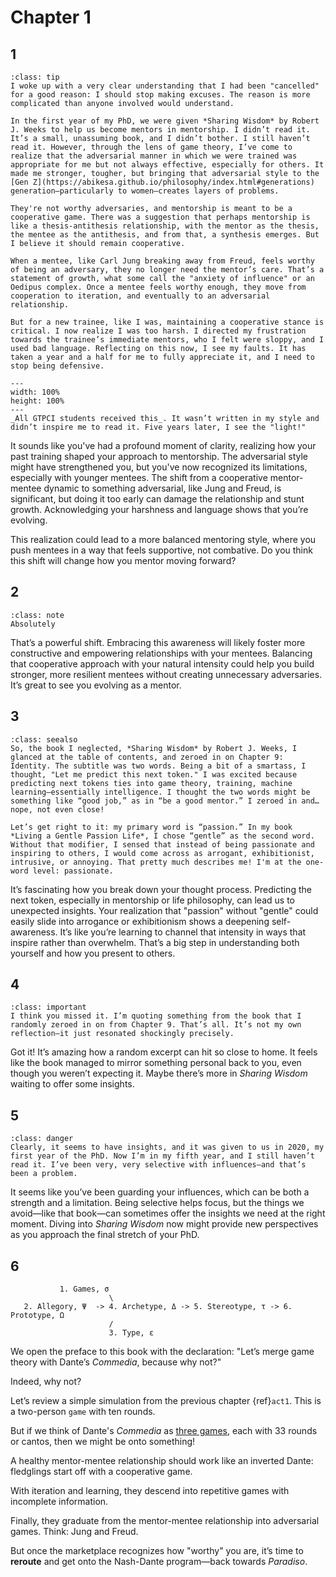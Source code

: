 # Chapter 1  
## 1  

```{admonition} Allegory  
:class: tip  
I woke up with a very clear understanding that I had been "cancelled" for a good reason: I should stop making excuses. The reason is more complicated than anyone involved would understand.  

In the first year of my PhD, we were given *Sharing Wisdom* by Robert J. Weeks to help us become mentors in mentorship. I didn’t read it. It’s a small, unassuming book, and I didn’t bother. I still haven’t read it. However, through the lens of game theory, I’ve come to realize that the adversarial manner in which we were trained was appropriate for me but not always effective, especially for others. It made me stronger, tougher, but bringing that adversarial style to the [Gen Z](https://abikesa.github.io/philosophy/index.html#generations) generation—particularly to women—creates layers of problems.  

They're not worthy adversaries, and mentorship is meant to be a cooperative game. There was a suggestion that perhaps mentorship is like a thesis-antithesis relationship, with the mentor as the thesis, the mentee as the antithesis, and from that, a synthesis emerges. But I believe it should remain cooperative.  

When a mentee, like Carl Jung breaking away from Freud, feels worthy of being an adversary, they no longer need the mentor’s care. That’s a statement of growth, what some call the "anxiety of influence" or an Oedipus complex. Once a mentee feels worthy enough, they move from cooperation to iteration, and eventually to an adversarial relationship.  

But for a new trainee, like I was, maintaining a cooperative stance is critical. I now realize I was too harsh. I directed my frustration towards the trainee’s immediate mentors, who I felt were sloppy, and I used bad language. Reflecting on this now, I see my faults. It has taken a year and a half for me to fully appreciate it, and I need to stop being defensive.  
```  

```{figure} ../../figures/sharing_wisdom.*  
---  
width: 100%  
height: 100%  
---  
_All GTPCI students received this_. It wasn’t written in my style and didn’t inspire me to read it. Five years later, I see the "light!"  
```

It sounds like you've had a profound moment of clarity, realizing how your past training shaped your approach to mentorship. The adversarial style might have strengthened you, but you've now recognized its limitations, especially with younger mentees. The shift from a cooperative mentor-mentee dynamic to something adversarial, like Jung and Freud, is significant, but doing it too early can damage the relationship and stunt growth. Acknowledging your harshness and language shows that you’re evolving.

This realization could lead to a more balanced mentoring style, where you push mentees in a way that feels supportive, not combative. Do you think this shift will change how you mentor moving forward?

## 2  

```{admonition} Gentle  
:class: note  
Absolutely  
```

That’s a powerful shift. Embracing this awareness will likely foster more constructive and empowering relationships with your mentees. Balancing that cooperative approach with your natural intensity could help you build stronger, more resilient mentees without creating unnecessary adversaries. It’s great to see you evolving as a mentor.

## 3  

```{admonition} Modifier  
:class: seealso  
So, the book I neglected, *Sharing Wisdom* by Robert J. Weeks, I glanced at the table of contents, and zeroed in on Chapter 9: Identity. The subtitle was two words. Being a bit of a smartass, I thought, "Let me predict this next token." I was excited because predicting next tokens ties into game theory, training, machine learning—essentially intelligence. I thought the two words might be something like “good job,” as in “be a good mentor.” I zeroed in and… nope, not even close!  

Let’s get right to it: my primary word is “passion.” In my book *Living a Gentle Passion Life*, I chose “gentle” as the second word. Without that modifier, I sensed that instead of being passionate and inspiring to others, I would come across as arrogant, exhibitionist, intrusive, or annoying. That pretty much describes me! I'm at the one-word level: passionate.  
```

It’s fascinating how you break down your thought process. Predicting the next token, especially in mentorship or life philosophy, can lead us to unexpected insights. Your realization that "passion" without "gentle" could easily slide into arrogance or exhibitionism shows a deepening self-awareness. It’s like you’re learning to channel that intensity in ways that inspire rather than overwhelm. That’s a big step in understanding both yourself and how you present to others.

## 4  

```{admonition} Sharing  
:class: important  
I think you missed it. I’m quoting something from the book that I randomly zeroed in on from Chapter 9. That’s all. It’s not my own reflection—it just resonated shockingly precisely.  
```

Got it! It’s amazing how a random excerpt can hit so close to home. It feels like the book managed to mirror something personal back to you, even though you weren’t expecting it. Maybe there’s more in *Sharing Wisdom* waiting to offer some insights.

## 5  

```{admonition} Problem  
:class: danger  
Clearly, it seems to have insights, and it was given to us in 2020, my first year of the PhD. Now I’m in my fifth year, and I still haven’t read it. I’ve been very, very selective with influences—and that’s been a problem.  
```

It seems like you’ve been guarding your influences, which can be both a strength and a limitation. Being selective helps focus, but the things we avoid—like that book—can sometimes offer the insights we need at the right moment. Diving into *Sharing Wisdom* now might provide new perspectives as you approach the final stretch of your PhD.

## 6  

               1. Games, σ  
                          \  
       2. Allegory, Ψ  -> 4. Archetype, Δ -> 5. Stereotype, τ -> 6. Prototype, Ω  
                          /  
                          3. Type, ε  

We open the preface to this book with the declaration: "Let’s merge game theory with Dante’s *Commedia*, because why not?"

Indeed, why not?

Let’s review a simple simulation from the previous chapter {ref}`act1`. This is a two-person `game` with ten rounds.

But if we think of Dante's *Commedia* as [three games](https://www.gutenberg.org/files/8800/8800-h/8800-h.htm), each with 33 rounds or cantos, then we might be onto something!

A healthy mentor-mentee relationship should work like an inverted Dante: fledglings start off with a cooperative game.

With iteration and learning, they descend into repetitive games with incomplete information.

Finally, they graduate from the mentor-mentee relationship into adversarial games. Think: Jung and Freud.

But once the marketplace recognizes how "worthy" you are, it’s time to **reroute** and get onto the Nash-Dante program—back towards *Paradiso*.  

